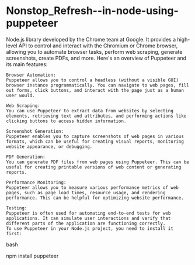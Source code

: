 # Nonstop_Refresh--in-node-using-puppeteer
Node.js library developed by the Chrome team at Google.
It provides a high-level API to control and interact with the Chromium or Chrome browser,
allowing you to automate browser tasks, perform web scraping, generate screenshots, create PDFs, and more.
Here's an overview of Puppeteer and its main features:

    Browser Automation:
    Puppeteer allows you to control a headless (without a visible GUI) browser instance programmatically. You can navigate to web pages, fill out forms, click buttons, and interact with the page just as a human user would.

    Web Scraping:
    You can use Puppeteer to extract data from websites by selecting elements, retrieving text and attributes, and performing actions like clicking buttons to access hidden information.

    Screenshot Generation:
    Puppeteer enables you to capture screenshots of web pages in various formats, which can be useful for creating visual reports, monitoring website appearance, or debugging.

    PDF Generation:
    You can generate PDF files from web pages using Puppeteer. This can be useful for creating printable versions of web content or generating reports.

    Performance Monitoring:
    Puppeteer allows you to measure various performance metrics of web pages, such as page load times, resource usage, and rendering performance. This can be helpful for optimizing website performance.

    Testing:
    Puppeteer is often used for automating end-to-end tests for web applications. It can simulate user interactions and verify that different parts of the application are functioning correctly.
    To use Puppeteer in your Node.js project, you need to install it first:

bash

npm install puppeteer
